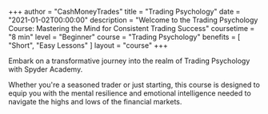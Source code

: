 +++
author = "CashMoneyTrades"
title = "Trading Psychology"
date = "2021-01-02T00:00:00"
description = "Welcome to the Trading Psychology Course: Mastering the Mind for Consistent Trading Success"
coursetime = "8 min"
level = "Beginner"
course = "Trading Psychology"
benefits = [
    "Short",
    "Easy Lessons"
]
layout = "course"
+++

Embark on a transformative journey into the realm of Trading Psychology with Spyder Academy. 

Whether you're a seasoned trader or just starting, this course is designed to equip you with the mental resilience and emotional intelligence needed to navigate the highs and lows of the financial markets.